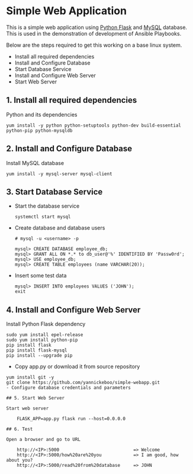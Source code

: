 # Simple Web Application

This is a simple web application using [Python Flask](http://flask.pocoo.org/) and [MySQL](https://www.mysql.com/) database. 
This is used in the demonstration of development of Ansible Playbooks.
  
  Below are the steps required to get this working on a base linux system.
  
  - Install all required dependencies
  - Install and Configure Database
  - Start Database Service
  - Install and Configure Web Server
  - Start Web Server
   
## 1. Install all required dependencies
  
  Python and its dependencies

    yum install -y python python-setuptools python-dev build-essential python-pip python-mysqldb

   
## 2. Install and Configure Database
    
 Install MySQL database
    
    yum install -y mysql-server mysql-client

## 3. Start Database Service
  - Start the database service
    
        systemctl start mysql

  - Create database and database users
        
        # mysql -u <username> -p
        
        mysql> CREATE DATABASE employee_db;
        mysql> GRANT ALL ON *.* to db_user@'%' IDENTIFIED BY 'Passw0rd';
        mysql> USE employee_db;
        mysql> CREATE TABLE employees (name VARCHAR(20));
        
  - Insert some test data
        
        mysql> INSERT INTO employees VALUES ('JOHN');
        exit
    
## 4. Install and Configure Web Server

Install Python Flask dependency


    sudo yum install epel-release
    sudo yum install python-pip
    pip install flask
    pip install flask-mysql
    pip install --upgrade pip

- Copy app.py or download it from source repository
```
yum install git -y
git clone https://github.com/yannickeboo/simple-webapp.git
- Configure database credentials and parameters 

## 5. Start Web Server

Start web server

    FLASK_APP=app.py flask run --host=0.0.0.0
    
## 6. Test

Open a browser and go to URL

    http://<IP>:5000                            => Welcome
    http://<IP>:5000/how%20are%20you            => I am good, how about you?
    http://<IP>:5000/read%20from%20database     => JOHN
